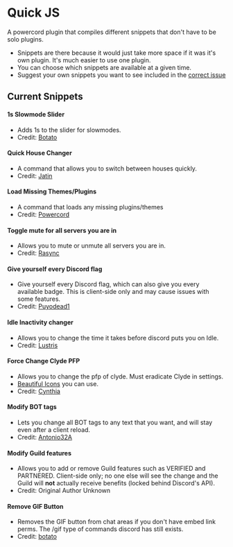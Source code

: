 # Quick JS
A powercord plugin that compiles different snippets that don't have to be solo plugins.

* Snippets are there because it would just take more space if it was it's own plugin. It's much easier to use one plugin.
* You can choose which snippets are available at a given time.
* Suggest your own snippets you want to see included in the [correct issue](https://github.com/12944qwerty/quick-js/issues/1)


## Current Snippets
#### 1s Slowmode Slider
* Adds 1s to the slider for slowmodes.
* Credit: [Botato](https://canary.discord.com/channels/538759280057122817/755005784999329883/758129145648513024)

#### Quick House Changer
* A command that allows you to switch between houses quickly.
* Credit: [Jatin](https://canary.discord.com/channels/538759280057122817/755005784999329883/759741448597274654)

#### Load Missing Themes/Plugins
* A command that loads any missing plugins/themes
* Credit: [Powercord](https://github.com/powercord-org/powercord/blob/737d09139c06b1b48450a6c8086f101ecfd5d780/src/Powercord/plugins/pc-moduleManager/index.js#L136-L170)

#### Toggle mute for all servers you are in
* Allows you to mute or unmute all servers you are in.
* Credit: [Rasync](https://canary.discord.com/channels/538759280057122817/755005784999329883/871486072448774144)

#### Give yourself every Discord flag
* Give yourself every Discord flag, which can also give you every available badge. This is client-side only and may cause issues with some features.
* Credit: [Puyodead1](https://canary.discord.com/channels/538759280057122817/755005784999329883/757130283735711754)

#### Idle Inactivity changer
* Allows you to change the time it takes before discord puts you on Idle.
* Credit: [Lustris](https://canary.discord.com/channels/538759280057122817/755005784999329883/789051359495323688)

#### Force Change Clyde PFP
* Allows you to change the pfp of clyde. Must eradicate Clyde in settings.
* [Beautiful Icons](https://better-default-discord.netlify.app/) you can use. 
* Credit: [Cynthia](https://canary.discord.com/channels/538759280057122817/755005784999329883/757773506208464936)

#### Modify BOT tags
* Lets you change all BOT tags to any text that you want, and will stay even after a client reload.
* Credit: [Antonio32A](https://canary.discord.com/channels/538759280057122817/755005784999329883/758770721009827860)

#### Modify Guild features
* Allows you to add or remove Guild features such as VERIFIED and PARTNERED. Client-side only; no one else will see the change and the Guild will **not** actually receive benefits (locked behind Discord's API).
* Credit: Original Author Unknown

#### Remove GIF Button
* Removes the GIF button from chat areas if you don't have embed link perms. The /gif type of commands discord has still exists.
* Credit: [botato](https://canary.discord.com/channels/538759280057122817/755005784999329883/1000551401581203467)